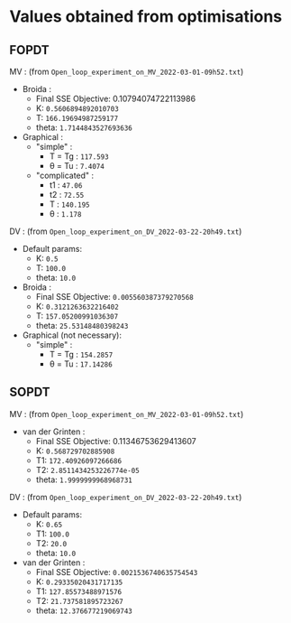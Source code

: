 # Values obtained from optimisations

## FOPDT

MV : (from ```Open_loop_experiment_on_MV_2022-03-01-09h52.txt```)

* Broida :
  * Final SSE Objective: 0.10794074722113986  
  * K: ```0.5606894892010703```  
  * T: ```166.19694987259177```  
  * theta: ```1.7144843527693636```  
* Graphical :
  * "simple" :
    * T = Tg : ```117.593```
    * θ = Tu : ```7.4074```
  * "complicated" :
    * t1 : ```47.06```
    * t2 : ```72.55```
    * T : ```140.195```
    * θ : ```1.178```
    
DV : (from ```Open_loop_experiment_on_DV_2022-03-22-20h49.txt```)

* Default params:
  * K: ```0.5```  
  * T: ```100.0```  
  * theta: ```10.0```
* Broida :
  * Final SSE Objective: ```0.005560387379270568```
  * K: ```0.3121263632216402```
  * T: ```157.05200991036307```
  * theta: ```25.53148480398243```
* Graphical (not necessary):
  * "simple" :
    * T = Tg : ```154.2857```
    * θ = Tu : ```17.14286```
    
## SOPDT

MV : (from ```Open_loop_experiment_on_MV_2022-03-01-09h52.txt```)

* van der Grinten :
  * Final SSE Objective: 0.11346753629413607  
  * K: ```0.568729702885908```  
  * T1: ```172.40926097266686```  
  * T2: ```2.8511434253226774e-05```  
  * theta: ```1.9999999968968731```  

DV : (from ```Open_loop_experiment_on_DV_2022-03-22-20h49.txt```)
* Default params:
  * K: ```0.65```  
  * T1: ```100.0```  
  * T2: ```20.0```
  * theta: ```10.0```
* van der Grinten :
  * Final SSE Objective: ```0.0021536740635754543```
  * K: ```0.29335020431717135```
  * T1: ```127.85573488971576```
  * T2: ```21.737581895723267```
  * theta: ```12.376677219069743```
